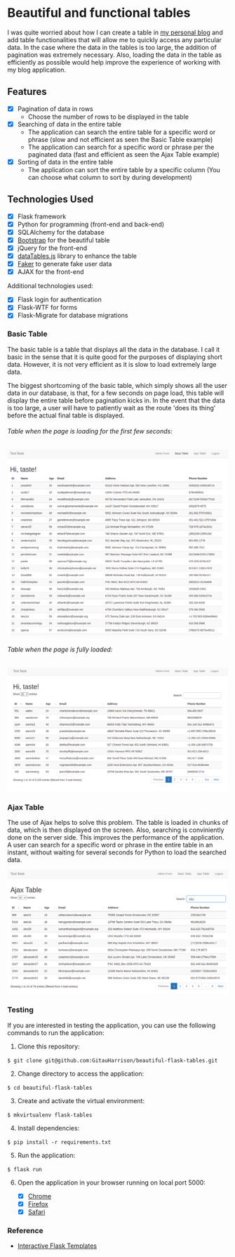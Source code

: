 # Beautiful and functional tables

I was quite worried about how I can create a table in [my personal blog]() and add table functionalities that will allow me to quickly access any particular data. In the case where the data in the tables is too large, the addition of pagination was extremely necessary. Also, loading the data in the table as efficiently as possible would help improve the experience of working with my blog application.

## Features

- [x] Pagination of data in rows
    * Choose the number of rows to be displayed in the table
- [x] Searching of data in the entire table 
    * The application can search the entire table for a specific word or phrase (slow and not efficient as seen the Basic Table example)
    * The application can search for a specific word or phrase per the paginated data (fast and efficient as seen the Ajax Table example)
- [x] Sorting of data in the entire table
    * The application can sort the entire table by a specific column (You can choose what column to sort by during development)

## Technologies Used

- [x] Flask framework
- [x] Python for programming (front-end and back-end)
- [x] SQLAlchemy for the database
- [x] [Bootstrap](https://getbootstrap.com/) for the beautiful table
- [x] jQuery for the front-end
- [x] [dataTables.js](https://datatables.net//) library to enhance the table
- [x] [Faker](https://faker.readthedocs.io/en/master/) to generate fake user data
- [x] AJAX for the front-end

Additional technologies used:

- [x] Flask login for authentication
- [x] Flask-WTF for forms
- [x] Flask-Migrate for database migrations

### Basic Table

The basic table is a table that displays all the data in the database. I call it basic in the sense that it is quite good for the purposes of displaying short data. However, it is not very efficient as it is slow to load extremely large data. 

The biggest shortcoming of the basic table, which simply shows all the user data in our database, is that, for a few seconds on page load, this table will display the entire table before pagination kicks in. In the event that the data is too large, a user will have to patiently wait as the route 'does its thing' before the actual final table is displayed.

###### Table when the page is loading for the first few seconds:

![Table on Page Load](app/static/basic-table-on-page-load.png)

###### Table when the page is fully loaded:

![Table on Page Load](app/static/app.png)

### Ajax Table

The use of Ajax helps to solve this problem. The table is loaded in chunks of data, which is then displayed on the screen. Also, searching is conviniently done on the server side. This improves the performance of the application. A user can search for a specific word or phrase in the entire table in an instant, without waiting for several seconds for Python to load the searched data.

![Searching in Ajax Table](app/static/search_alex.png)

### Testing

If you are interested in testing the application, you can use the following commands to run the application:

1. Clone this repository:

`$ git clone git@github.com:GitauHarrison/beautiful-flask-tables.git`

2. Change directory to access the application:

`$ cd beautiful-flask-tables`

3. Create and activate the virtual environment:

`$ mkvirtualenv flask-tables`

4. Install dependencies:

`$ pip install -r requirements.txt`

5. Run the application:

`$ flask run`

6. Open the application in your browser running on local port 5000:

    - [x] [Chrome](http://127.0.0.1:5000/)
    - [x] [Firefox](http://127.0.0.1:5000/)
    - [x] [Safari](http://127.0.0.1:5000/)

### Reference

- [Interactive Flask Templates](https://blog.miguelgrinberg.com/post/beautiful-interactive-tables-for-your-flask-templates)